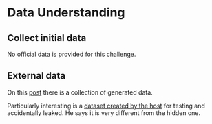 # Data Understanding

## Collect initial data

<!---Acquire the data (or access to the data) listed in the project resources.
This initial collection includes data loading, if necessary for data understanding.
For example, if you use a specific tool for data understanding, it makes perfect
sense to load your data into this tool. This effort possibly leads to initial data
preparation steps.
List the dataset(s) acquired, together with their locations, the methods used to
acquire them, and any problems encountered. Record problems encountered and any
resolutions achieved. This will aid with future replication of this project or
with the execution of similar future projects.

>	Indeed it's a pain downloading huge files. Especially when there are connection issues. I used "wget" to download the dataset with an option "-c" for resuming capability in case the download fails.  You would need to save the cookies in the page using a chrome extension Chrome Extension  save the cookies as cookies.txt from the extension  Then you can download the files by using the following command

	wget -c -x --load-cookies cookies.txt https://www.kaggle.com/c/dstl-satellite-imagery-feature-detection/data?train_wkt.csv.zip

--->

No official data is provided for this challenge.

## External data

<!--- It is allowed in this challenge? If so write it here ideas of how to find
it and if people have already posted it on the forum describe it. --->

On this [post](https://www.kaggle.com/competitions/llm-prompt-recovery/discussion/481811) there is a collection of generated data.

Particularly interesting is a [dataset created by the host](https://www.kaggle.com/competitions/llm-prompt-recovery/discussion/480288) for testing and accidentally leaked. He says
it is very different from the hidden one.
